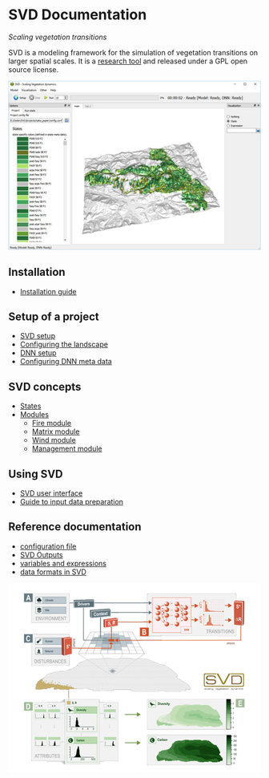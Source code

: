 # SVD Documentation
*Scaling vegetation transitions*

SVD is a modeling framework for the simulation of vegetation transitions on larger spatial scales.
It is a [research tool](svd_papers.md) and released under a GPL open source license. 

![Screenshot](img/screenshot_npka.jpg)

## Installation
*  [Installation guide](install.md)

## Setup of a project
* [SVD setup](svd_setup.md)
* [Configuring the landscape](configuring_the_landscape.md)
* [DNN setup](dnn_setup.md)
* [Configuring DNN meta data](configuring_dnn_metadata.md)

## SVD concepts
* [States](states.md)
* [Modules](modules.md)
  * [Fire module](module_fire.md)
  * [Matrix module](module_matrix.md)
  * [Wind module](module_wind.md)
  * [Management module](module_management.md)

## Using SVD
* [SVD user interface](svdUI.md)
* [Guide to input data preparation](SVD_data_preparation.md)

## Reference documentation
* [configuration file](project_file.md)
* [SVD Outputs](outputs.md)
* [variables and expressions](variables.md)
* [data formats in SVD](SVD_data_formats.md)

![SVD overview figure](img/SVD_ConceptFigure_600.png)


